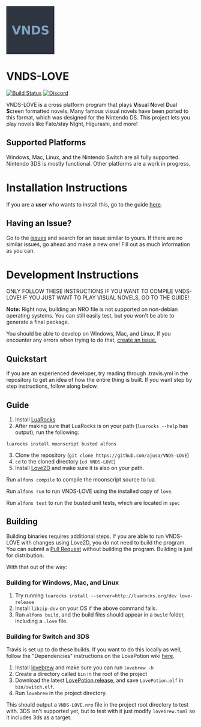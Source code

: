 <img src="icons/icon.jpg?raw=true" width="128" height=128>

# VNDS-LOVE

[![Build Status](https://travis-ci.com/ajusa/VNDS-LOVE.svg?branch=master)](https://travis-ci.com/ajusa/VNDS-LOVE)
[![Discord](https://img.shields.io/discord/716444798432575518.svg?label=&logo=discord&logoColor=ffffff&color=7389D8&labelColor=6A7EC2)](https://discord.gg/q8wjpt2)

VNDS-LOVE is a cross platform program that plays **V**isual **N**ovel **D**ual **S**creen formatted novels.
Many famous visual novels have been ported to this format, which was designed for the Nintendo DS.
This project lets you play novels like Fate/stay Night, Higurashi, and more!

## Supported Platforms
Windows, Mac, Linux, and the Nintendo Switch are all fully supported. 
Nintendo 3DS is mostly functional. 
Other platforms are a work in progress.

# Installation Instructions
If you are a **user** who wants to install this, go to the guide [here](https://docs.google.com/document/d/e/2PACX-1vRoZeD_wTko3X7FnARS2HtUerTUABwqnfnEJQpuEG9GQ0UvbnWFdbhvg7eEYsFNnMxTUJ7F9dupMCjQ/pub).

## Having an Issue?
Go to the [issues](https://github.com/ajusa/VNDS-LOVE/issues/) and search for an issue similar to yours.
If there are no similar issues, go ahead and make a new one! Fill out as much information as you can.

# Development Instructions
ONLY FOLLOW THESE INSTRUCTIONS IF YOU WANT TO COMPILE VNDS-LOVE! 
IF YOU JUST WANT TO PLAY VISUAL NOVELS, GO TO THE GUIDE!

**Note:** Right now, building an NRO file is not supported on non-debian operating systems.
You can still easily test, but you won't be able to generate a final package.

You should be able to develop on Windows, Mac, and Linux. If you encounter any errors when trying to do that, [create an issue.](https://github.com/ajusa/VNDS-LOVE/issues/new)

## Quickstart
If you are an experienced developer, try reading through .travis.yml in the repository to get an idea of how the entire thing is built. If you want step by step instructions, follow along below.

## Guide

1. Install [LuaRocks](https://luarocks.org/)
2. After making sure that LuaRocks is on your path (`luarocks --help` has output), run the following:
```
luarocks install moonscript busted alfons
```
3. Clone the repository (`git clone https://github.com/ajusa/VNDS-LOVE`)
4. `cd` to the cloned directory (`cd VNDS-LOVE`)
5. Install [Love2D](https://love2d.org/) and make sure it is also on your path.

Run `alfons compile` to compile the moonscript source to lua.

Run `alfons run` to run VNDS-LOVE using the installed copy of `love`.

Run `alfons test` to run the busted unit tests, which are located in `spec`

## Building

Building binaries requires additional steps. 
If you are able to run VNDS-LOVE with changes using Love2D, you do not need to build the program.
You can submit a [Pull Request](https://github.com/ajusa/VNDS-LOVE/pulls) without building the program.
Building is just for distribution.

With that out of the way:

### Building for Windows, Mac, and Linux

1. Try running `luarocks install --server=http://luarocks.org/dev love-release`
2. Install `libzip-dev` on your OS if the above command fails.
3. Run `alfons build`, and the build files should appear in a `build` folder, including a `.love` file.

### Building for Switch and 3DS

Travis is set up to do these builds. If you want to do this locally as well,
follow the "Dependencies" instructions on the LovePotion wiki [here](https://turtlep.github.io/LovePotion/wiki/#/building).

1. Install [lovebrew](https://github.com/TurtleP/lovebrew) and make sure you can run `lovebrew -h`
2. Create a directory called `bin` in the root of the project
3. Download the latest [LovePotion release](https://github.com/TurtleP/LovePotion/releases), and save `LovePotion.elf` in `bin/switch.elf`.
4. Run `lovebrew` in the project directory.

This should output a `VNDS-LOVE.nro` file in the project root directory to test with. 
3DS isn't supported yet, but to test with it just modify `lovebrew.toml` so it includes 3ds as a target.
